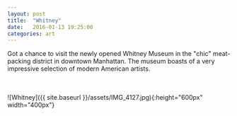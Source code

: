 ```yaml
---
layout: post
title:  "Whitney"
date:   2016-01-13 19:25:00
categories: art
---
```

Got a chance to visit the newly opened Whitney Museum in the "chic" meat-packing district in downtown Manhattan. The museum boasts of a very impressive selection of modern American artists.

<br><br>
![Whitney]({{ site.baseurl }}/assets/IMG_4127.jpg){:height="600px" width="400px"}
<br>